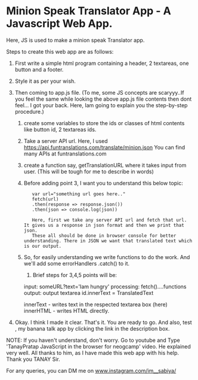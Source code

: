# Minion Speak Translator App - A Javascript Web App.

Here, JS is used to make a minion speak Translator app.

 Steps to create this web app are as follows:

1. First write a simple html program containing a header, 2 textareas, one button and a footer.

1. Style it as per your wish.

1. Then coming to app.js file. (To me, some JS concepts are scaryyy..If you feel the same while looking the above app.js file contents then dont feel... I got your back. Here, Iam going to explain you the step-by-step procedure.)

     1. create some variables to store the ids or classes of html contents like button id, 2 textareas ids.
     2. Take a server API url. Here, I used https://api.funtranslations.com/translate/minion.json
        You can find many APIs at funtranslations.com
     3. create a function say, getTranslationURL where it takes input from user. (This will be tough for me to describe in words)
     4. Before adding point 3, I want you to understand this below topic:
              
               var url="something url goes here.."
               fetch(url)
               .then(response => response.json())
               .then(json => console.log(json))

               Here, first we take any server API url and fetch that url. It gives us a response in json format and then we print that json.
               These all should be done in browser console for better understanding. There in JSON we want that translated text which is our output.

     5. So, for easily understanding we write functions to do the work. And we'll add some errorHandlers .catch() to it.

        1. Brief steps for 3,4,5 points will be:
         
         input:           someURL?text='Iam hungry'
         processing:      fetch()....functions
         output:          output textarea id.innerText = TranslatedText

         innerText - writes text in the respected  textarea box (here)
         innerHTML - writes HTML directly.

1. Okay. I think I made it clear. That's it. You are ready to go. And also, test , my banana talk app by clicking the link in the description box.

NOTE: If you haven't understand, don't worry. Go to youtube and Type 'TanayPratap JavaScript in the browser for neogcamp' video. He explained very well. All thanks to him, as I have made this web app with his help. Thank you TANAY Sir.

For any queries, you can DM me on www.instagram.com/im__sabiya/
